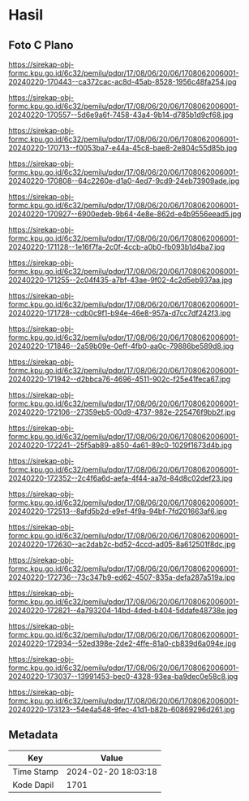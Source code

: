 # Hasil

## Foto C Plano

https://sirekap-obj-formc.kpu.go.id/6c32/pemilu/pdpr/17/08/06/20/06/1708062006001-20240220-170443--ca372cac-ac8d-45ab-8528-1956c48fa254.jpg

https://sirekap-obj-formc.kpu.go.id/6c32/pemilu/pdpr/17/08/06/20/06/1708062006001-20240220-170557--5d6e9a6f-7458-43a4-9b14-d785b1d9cf68.jpg

https://sirekap-obj-formc.kpu.go.id/6c32/pemilu/pdpr/17/08/06/20/06/1708062006001-20240220-170713--f0053ba7-e44a-45c8-bae8-2e804c55d85b.jpg

https://sirekap-obj-formc.kpu.go.id/6c32/pemilu/pdpr/17/08/06/20/06/1708062006001-20240220-170808--64c2260e-d1a0-4ed7-9cd9-24eb73909ade.jpg

https://sirekap-obj-formc.kpu.go.id/6c32/pemilu/pdpr/17/08/06/20/06/1708062006001-20240220-170927--6900edeb-9b64-4e8e-862d-e4b9556eead5.jpg

https://sirekap-obj-formc.kpu.go.id/6c32/pemilu/pdpr/17/08/06/20/06/1708062006001-20240220-171128--1e16f7fa-2c0f-4ccb-a0b0-fb093b1d4ba7.jpg

https://sirekap-obj-formc.kpu.go.id/6c32/pemilu/pdpr/17/08/06/20/06/1708062006001-20240220-171255--2c04f435-a7bf-43ae-9f02-4c2d5eb937aa.jpg

https://sirekap-obj-formc.kpu.go.id/6c32/pemilu/pdpr/17/08/06/20/06/1708062006001-20240220-171728--cdb0c9f1-b94e-46e8-957a-d7cc7df242f3.jpg

https://sirekap-obj-formc.kpu.go.id/6c32/pemilu/pdpr/17/08/06/20/06/1708062006001-20240220-171846--2a59b09e-0eff-4fb0-aa0c-79886be589d8.jpg

https://sirekap-obj-formc.kpu.go.id/6c32/pemilu/pdpr/17/08/06/20/06/1708062006001-20240220-171942--d2bbca76-4696-4511-902c-f25e41feca67.jpg

https://sirekap-obj-formc.kpu.go.id/6c32/pemilu/pdpr/17/08/06/20/06/1708062006001-20240220-172106--27359eb5-00d9-4737-982e-225476f9bb2f.jpg

https://sirekap-obj-formc.kpu.go.id/6c32/pemilu/pdpr/17/08/06/20/06/1708062006001-20240220-172241--25f5ab89-a850-4a61-89c0-1029f1673d4b.jpg

https://sirekap-obj-formc.kpu.go.id/6c32/pemilu/pdpr/17/08/06/20/06/1708062006001-20240220-172352--2c4f6a6d-aefa-4f44-aa7d-84d8c02def23.jpg

https://sirekap-obj-formc.kpu.go.id/6c32/pemilu/pdpr/17/08/06/20/06/1708062006001-20240220-172513--8afd5b2d-e9ef-4f9a-94bf-7fd201663af6.jpg

https://sirekap-obj-formc.kpu.go.id/6c32/pemilu/pdpr/17/08/06/20/06/1708062006001-20240220-172630--ac2dab2c-bd52-4ccd-ad05-8a612501f8dc.jpg

https://sirekap-obj-formc.kpu.go.id/6c32/pemilu/pdpr/17/08/06/20/06/1708062006001-20240220-172736--73c347b9-ed62-4507-835a-defa287a519a.jpg

https://sirekap-obj-formc.kpu.go.id/6c32/pemilu/pdpr/17/08/06/20/06/1708062006001-20240220-172821--4a793204-14bd-4ded-b404-5ddafe48738e.jpg

https://sirekap-obj-formc.kpu.go.id/6c32/pemilu/pdpr/17/08/06/20/06/1708062006001-20240220-172934--52ed398e-2de2-4ffe-81a0-cb839d6a094e.jpg

https://sirekap-obj-formc.kpu.go.id/6c32/pemilu/pdpr/17/08/06/20/06/1708062006001-20240220-173037--13991453-bec0-4328-93ea-ba9dec0e58c8.jpg

https://sirekap-obj-formc.kpu.go.id/6c32/pemilu/pdpr/17/08/06/20/06/1708062006001-20240220-173123--54e4a548-9fec-41d1-b82b-60869296d261.jpg


## Metadata

| Key        | Value               |
| ---------- | ------------------- |
| Time Stamp | 2024-02-20 18:03:18 |
| Kode Dapil | 1701                |



